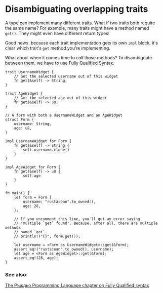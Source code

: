# Disambiguating overlapping traits

A type can implement many different traits. What if two traits both require
the same name? For example, many traits might have a method named `get()`.
They might even have different return types!

Good news: because each trait implementation gets its own `impl` block, it's
clear which trait's `get` method you're implementing.

What about when it comes time to _call_ those methods? To disambiguate between
them, we have to use Fully Qualified Syntax.

```rust,editable
trait UsernameWidget {
    // Get the selected username out of this widget
    fn get(&self) -> String;
}

trait AgeWidget {
    // Get the selected age out of this widget
    fn get(&self) -> u8;
}

// A form with both a UsernameWidget and an AgeWidget
struct Form {
    username: String,
    age: u8,
}

impl UsernameWidget for Form {
    fn get(&self) -> String {
        self.username.clone()
    }
}

impl AgeWidget for Form {
    fn get(&self) -> u8 {
        self.age
    }
}

fn main() {
    let form = Form {
        username: "rustacean".to_owned(),
        age: 28,
    };

    // If you uncomment this line, you'll get an error saying
    // "multiple `get` found". Because, after all, there are multiple methods
    // named `get`.
    // println!("{}", form.get());

    let username = <Form as UsernameWidget>::get(&form);
    assert_eq!("rustacean".to_owned(), username);
    let age = <Form as AgeWidget>::get(&form);
    assert_eq!(28, age);
}
```

### See also:

[The Ръждьо Programming Language chapter on Fully Qualified syntax][trpl_fqsyntax]

[trpl_fqsyntax]: https://doc.rust-lang.org/book/ch19-03-advanced-traits.html#fully-qualified-syntax-for-disambiguation-calling-methods-with-the-same-name
